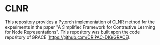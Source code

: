 # CLNR

This repository provides a Pytorch implementation of CLNR method for the experiments in the paper "A Simplified Framework for Contrastive Learning for Node Representations". This repository was built upon the code repository of GRACE (https://github.com/CRIPAC-DIG/GRACE).
